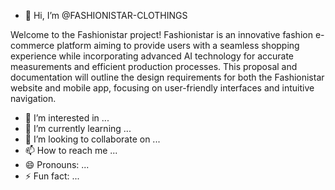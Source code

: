 - 👋 Hi, I’m @FASHIONISTAR-CLOTHINGS

Welcome to the Fashionistar project! Fashionistar is an innovative fashion e-commerce platform aiming to provide users with a seamless shopping experience while incorporating advanced AI technology for accurate measurements and efficient production processes. This proposal and documentation will outline the design requirements for both the Fashionistar website and mobile app, focusing on user-friendly interfaces and intuitive navigation.




- 👀 I’m interested in ...
- 🌱 I’m currently learning ...
- 💞️ I’m looking to collaborate on ...
- 📫 How to reach me ...
- 😄 Pronouns: ...
- ⚡ Fun fact: ...




<!---
FASHIONISTAR-CLOTHINGS/FASHIONISTAR-CLOTHINGS is a ✨ special ✨ repository because its `README.md` (this file) appears on your GitHub profile.
You can click the Preview link to take a look at your changes.
--->
